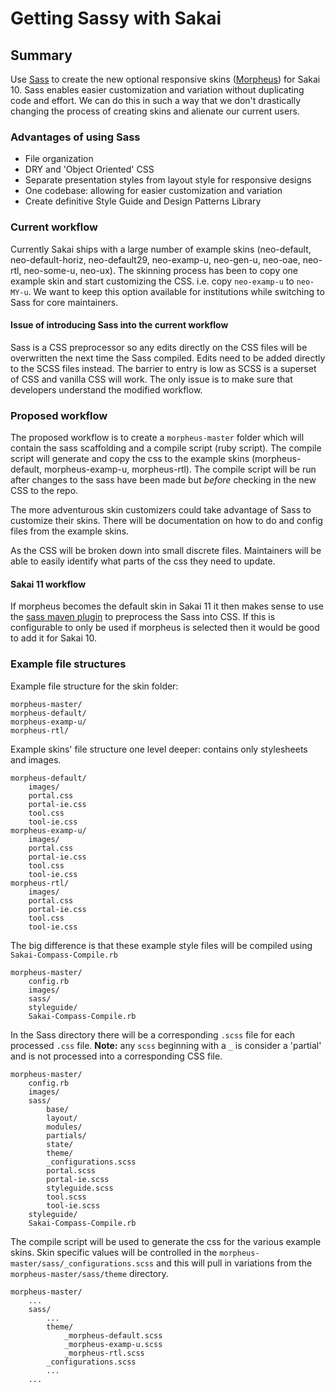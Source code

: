 # Getting Sassy with Sakai

## Summary 
Use [Sass](http://sass-lang.com "Semantically Awesome Style Sheets") to create the new optional responsive skins ([Morpheus](https://jira.sakaiproject.org/browse/SAK-25514 "Jira")) for Sakai 10. Sass enables easier customization and variation without duplicating code and effort. We can do this in such a way that we don't drastically changing the process of creating skins and alienate our current users. 
	
### Advantages of using Sass
* File organization
* DRY and 'Object Oriented' CSS
* Separate presentation styles from layout style for responsive designs
* One codebase: allowing for easier customization and variation
* Create definitive Style Guide and Design Patterns Library

### Current workflow
Currently Sakai ships with a large number of example skins (neo-default, neo-default-horiz, neo-default29, neo-examp-u, neo-gen-u, neo-oae, neo-rtl, neo-some-u, neo-ux). The skinning process has been to copy one example skin and start customizing the CSS. i.e. copy `neo-examp-u` to `neo-MY-u`. We want to keep this option available for institutions while switching to Sass for core maintainers.

#### Issue of introducing Sass into the current workflow
Sass is a CSS preprocessor so any edits directly on the CSS files will be overwritten the next time the Sass compiled. Edits need to be added directly to the SCSS files instead. The barrier to entry is low as SCSS is a superset of CSS and vanilla CSS will work. The only issue is to make sure that developers understand the modified workflow.  

### Proposed workflow
The proposed workflow is to create a `morpheus-master` folder which will contain the sass scaffolding and a compile script (ruby script). The compile script will generate and copy the css to the example skins (morpheus-default, morpheus-examp-u, morpheus-rtl). The compile script will be run after changes to the sass have been made but _before_ checking in the new CSS to the repo.

The more adventurous skin customizers could take advantage of Sass to customize their skins. There will be documentation on how to do and config files from the example skins. 

As the CSS will be broken down into small discrete files. Maintainers will be able to easily identify what parts of the css they need to update. 

#### Sakai 11 workflow
If morpheus becomes the default skin in Sakai 11 it then makes sense to use the [sass maven plugin](https://github.com/Jasig/sass-maven-plugin) to preprocess the Sass into CSS. If this is configurable to only be used if morpheus is selected then it would be good to add it for Sakai 10.

### Example file structures
Example file structure for the skin folder:   

```
morpheus-master/  
morpheus-default/
morpheus-examp-u/  
morpheus-rtl/  
```

Example skins' file structure one level deeper: contains only stylesheets and images.

```   
morpheus-default/     
	images/         
	portal.css      
	portal-ie.css        
	tool.css     
	tool-ie.css   
morpheus-examp-u/     
	images/    
	portal.css   
	portal-ie.css     
	tool.css   
	tool-ie.css  
morpheus-rtl/   
	images/    
	portal.css   
	portal-ie.css     
	tool.css   
	tool-ie.css  
```   

The big difference is that these example style files will be compiled using `Sakai-Compass-Compile.rb`
 
```   
morpheus-master/
	config.rb         
	images/
	sass/
	styleguide/
	Sakai-Compass-Compile.rb     
```   

In the Sass directory there will be a corresponding `.scss` file for each processed `.css` file. __Note:__ any `scss` beginning with a `_` is consider a 'partial' and is not processed into a corresponding CSS file. 

```   
morpheus-master/
	config.rb            
	images/
	sass/
		base/
		layout/
		modules/
		partials/
		state/
		theme/
		_configurations.scss
		portal.scss
		portal-ie.scss
		styleguide.scss
		tool.scss
		tool-ie.scss
	styleguide/
	Sakai-Compass-Compile.rb
```

The compile script will be used to generate the css for the various example skins. Skin specific values will be controlled in the `morpheus-master/sass/_configurations.scss` and this will pull in variations from the `morpheus-master/sass/theme` directory.

```   
morpheus-master/
	...
	sass/
		...
		theme/
			_morpheus-default.scss
			_morpheus-examp-u.scss  
			_morpheus-rtl.scss	
		_configurations.scss
		...  
	...       
```